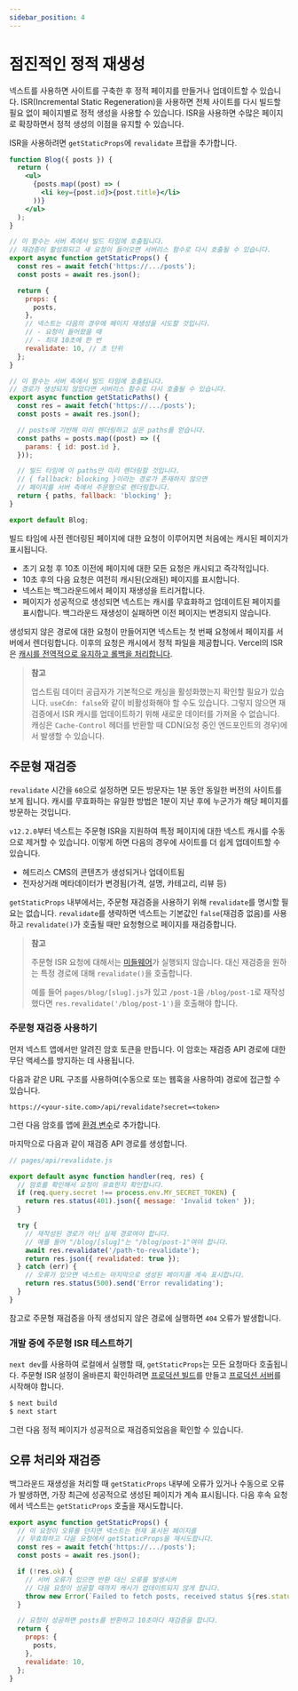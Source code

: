 ```yaml
---
sidebar_position: 4
---
```


# 점진적인 정적 재생성

넥스트를 사용하면 사이트를 구축한 후 정적 페이지를 만들거나 업데이트할 수 있습니다. ISR(Incremental Static Regeneration)을 사용하면 전체 사이트를 다시 빌드할 필요 없이 페이지별로 정적 생성을 사용할 수 있습니다. ISR을 사용하면 수많은 페이지로 확장하면서 정적 생성의 이점을 유지할 수 있습니다.

ISR을 사용하려면 `getStaticProps`에 `revalidate` 프랍을 추가합니다.

```jsx
function Blog({ posts }) {
  return (
    <ul>
      {posts.map((post) => (
        <li key={post.id}>{post.title}</li>
      ))}
    </ul>
  );
}

// 이 함수는 서버 측에서 빌드 타임에 호출됩니다.
// 재검증이 활성화되고 새 요청이 들어오면 서버리스 함수로 다시 호출될 수 있습니다.
export async function getStaticProps() {
  const res = await fetch('https://.../posts');
  const posts = await res.json();

  return {
    props: {
      posts,
    },
    // 넥스트는 다음의 경우에 페이지 재생성을 시도할 것입니다.
    // - 요청이 들어왔을 때
    // - 최대 10초에 한 번
    revalidate: 10, // 초 단위
  };
}

// 이 함수는 서버 측에서 빌드 타임에 호출됩니다.
// 경로가 생성되지 않았다면 서버리스 함수로 다시 호출될 수 있습니다.
export async function getStaticPaths() {
  const res = await fetch('https://.../posts');
  const posts = await res.json();

  // posts에 기반해 미리 렌더링하고 싶은 paths를 얻습니다.
  const paths = posts.map((post) => ({
    params: { id: post.id },
  }));

  // 빌드 타임에 이 paths만 미리 렌더링할 것입니다.
  // { fallback: blocking }이라는 경로가 존재하지 않으면
  // 페이지를 서버 측에서 주문형으로 렌더링합니다.
  return { paths, fallback: 'blocking' };
}

export default Blog;
```

빌드 타임에 사전 렌더링된 페이지에 대한 요청이 이루어지면 처음에는 캐시된 페이지가 표시됩니다.

- 초기 요청 후 10초 이전에 페이지에 대한 모든 요청은 캐시되고 즉각적입니다.
- 10초 후의 다음 요청은 여전히 캐시된(오래된) 페이지를 표시합니다.
- 넥스트는 백그라운드에서 페이지 재생성을 트리거합니다.
- 페이지가 성공적으로 생성되면 넥스트는 캐시를 무효화하고 업데이트된 페이지를 표시합니다. 백그라운드 재생성이 실패하면 이전 페이지는 변경되지 않습니다.

생성되지 않은 경로에 대한 요청이 만들어지면 넥스트는 첫 번째 요청에서 페이지를 서버에서 렌더링합니다. 이후의 요청은 캐시에서 정적 파일을 제공합니다. Vercel의 ISR은 [캐시를 전역적으로 유지하고 롤백을 처리합니다](https://vercel.com/docs/concepts/next.js/incremental-static-regeneration).

> **참고**
>
> 업스트림 데이터 공급자가 기본적으로 캐싱을 활성화했는지 확인할 필요가 있습니다. `useCdn: false`와 같이 비활성화해야 할 수도 있습니다. 그렇지 않으면 재검증에서 ISR 캐시를 업데이트하기 위해 새로운 데이터를 가져올 수 없습니다. 캐싱은 `Cache-Control` 헤더를 반환할 때 CDN(요청 중인 엔드포인트의 경우)에서 발생할 수 있습니다.

## 주문형 재검증

`revalidate` 시간을 `60`으로 설정하면 모든 방문자는 1분 동안 동일한 버전의 사이트를 보게 됩니다. 캐시를 무효화하는 유일한 방법은 1분이 지난 후에 누군가가 해당 페이지를 방문하는 것입니다.

`v12.2.0`부터 넥스트는 주문형 ISR을 지원하여 특정 페이지에 대한 넥스트 캐시를 수동으로 제거할 수 있습니다. 이렇게 하면 다음의 경우에 사이트를 더 쉽게 업데이트할 수 있습니다.

- 헤드리스 CMS의 콘텐츠가 생성되거나 업데이트됨
- 전자상거래 메타데이터가 변경됨(가격, 설명, 카테고리, 리뷰 등)

`getStaticProps` 내부에서는, 주문형 재검증을 사용하기 위해 `revalidate`를 명시할 필요는 없습니다. `revalidate`를 생략하면 넥스트는 기본값인 `false`(재검증 없음)를 사용하고 `revalidate()`가 호출될 때만 요청형으로 페이지를 재검증합니다.

> **참고**
>
> 주문형 ISR 요청에 대해서는 [미들웨어](https://nextjs.org/docs/advanced-features/middleware)가 실행되지 않습니다. 대신 재검증을 원하는 특정 경로에 대해 `revalidate()`을 호출합니다.
>
> 예를 들어 `pages/blog/[slug].js`가 있고 `/post-1`을 `/blog/post-1`로 재작성했다면 `res.revalidate('/blog/post-1')`을 호출해야 합니다.

### 주문형 재검증 사용하기

먼저 넥스트 앱에서만 알려진 암호 토큰을 만듭니다. 이 암호는 재검증 API 경로에 대한 무단 액세스를 방지하는 데 사용됩니다.

다음과 같은 URL 구조를 사용하여(수동으로 또는 웹훅을 사용하여) 경로에 접근할 수 있습니다.

```
https://<your-site.com>/api/revalidate?secret=<token>
```

그런 다음 암호를 앱에 [환경 변수](#)로 추가합니다.

마지막으로 다음과 같이 재검증 API 경로를 생성합니다.

```jsx
// pages/api/revalidate.js

export default async function handler(req, res) {
  // 암호를 확인해서 요청이 유효한지 확인합니다.
  if (req.query.secret !== process.env.MY_SECRET_TOKEN) {
    return res.status(401).json({ message: 'Invalid token' });
  }

  try {
    // 재작성된 경로가 아닌 실제 경로여야 합니다.
    // 예를 들어 "/blog/[slug]"는 "/blog/post-1"여야 합니다.
    await res.revalidate('/path-to-revalidate');
    return res.json({ revalidated: true });
  } catch (err) {
    // 오류가 있으면 넥스트는 마지막으로 생성된 페이지를 계속 표시합니다.
    return res.status(500).send('Error revalidating');
  }
}
```

참고로 주문형 재검증을 아직 생성되지 않은 경로에 실행하면 `404` 오류가 발생합니다.

### 개발 중에 주문형 ISR 테스트하기

`next dev`를 사용하여 로컬에서 실행할 때, `getStaticProps`는 모든 요청마다 호출됩니다. 주문형 ISR 설정이 올바른지 확인하려면 [프로덕션 빌드](https://nextjs.org/docs/api-reference/cli#build)를 만들고 [프로덕션 서버](https://nextjs.org/docs/api-reference/cli#production)를 시작해야 합니다.

```bash
$ next build
$ next start
```

그런 다음 정적 페이지가 성공적으로 재검증되었음을 확인할 수 있습니다.

## 오류 처리와 재검증

백그라운드 재생성을 처리할 때 `getStaticProps` 내부에 오류가 있거나 수동으로 오류가 발생하면, 가장 최근에 성공적으로 생성된 페이지가 계속 표시됩니다. 다음 후속 요청에서 넥스트는 `getStaticProps` 호출을 재시도합니다.

```jsx
export async function getStaticProps() {
  // 이 요청이 오류를 던지면 넥스트는 현재 표시된 페이지를
  // 무효화하고 다음 요청에서 getStaticProps을 재시도합니다.
  const res = await fetch('https://.../posts');
  const posts = await res.json();

  if (!res.ok) {
    // 서버 오류가 있으면 반환 대신 오류를 발생시켜
    // 다음 요청이 성공할 때까지 캐시가 업데이트되지 않게 합니다.
    throw new Error(`Failed to fetch posts, received status ${res.status}`);
  }

  // 요청이 성공하면 posts를 반환하고 10초마다 재검증을 합니다.
  return {
    props: {
      posts,
    },
    revalidate: 10,
  };
}
```
